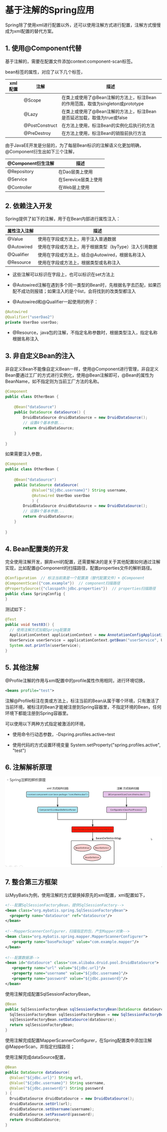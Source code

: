 # 基于注解的Spring应用

Spring除了使用xml进行配置以外，还可以使用注解方式进行配置，注解方式慢慢成为xml配置的替代方案。

## 1. 使用@Component代替<bean>

基于注解的，需要在配置文件添加context:component-scan标签。

bean标签的属性，对应了以下几个标签，

| xml配置                    | 注解             | 描述                                                    |
| ------------------------ | -------------- | ----------------------------------------------------- |
| <bean scope="">          | @Scope         | 在类上或使用了@Bean注解的方法上，标注Bean的作用范围，取值为singleton或prototype |
| <bean lazy-init="">      | @Lazy          | 在类上或使用了@Bean注解的方法上，标注Bean是否延迟加载，取值为true或false         |
| <bean init-method="">    | @PostConstruct | 在方法上使用，标注Bean的实例化后执行的方法                               |
| <bean destroy-method=""> | @PreDestroy    | 在方法上使用，标注Bean的销毁前执行方法                                 |

由于JavaEE开发是分层的，为了每层Bean标识的注解语义化更加明确，@Component衍生出如下三个注解，

| @Component衍生注解 | 描述             |
| -------------- | -------------- |
| @Repository    | 在Dao层类上使用      |
| @Service       | 在Serevice层类上使用 |
| @Controller    | 在Web层上使用       |

## 2. 依赖注入开发

Spring提供了如下的注解，用于在Bean内部进行属性注入：

| 属性注入注解     | 描述                             |
| ---------- | ------------------------------ |
| @Value     | 使用在字段或方法上，用于注入普通数据             |
| @Autowired | 使用在字段或方法上，用于根据类型（byType）注入引用数据 |
| @Qualifier | 使用在字段或方法上，结合@Autowired，根据名称注入  |
| @Resource  | 使用在字段或方法上，根据类型或名称注入            |

- 这些注解可以标识在字段上，也可以标识在set方法上

- @Autowired注解在遇到多个同一类型的Bean时，先根据名字去匹配，如果匹配不成功则报错；如果注入的是个list，会将找到的改类型都注入

- @Autowired和@Qualifier一起使用的例子：

```java
@Autowired
@Qualifier("userDao2")
private UserDao userDao;
```

- @Resource，java包的注解，不指定名称参数时，根据类型注入，指定名称根据名称注入

## 3. 非自定义Bean的注入

非自定义Bean不能像自定义Bean一样，使用@Component进行管理，非自定义Bean要通过工厂的方式进行实例化，使用@Bean注解即可，@Bean的属性为BeanName，如不指定则为当前工厂方法的名称。

```java
@Component
public class OtherBean {

    @Bean("dataSource")
    public DataSource dataSource() {
        DruidDataSource druidDataSource = new DruidDataSource();
        // 设置4个基本参数...
        return druidDataSource;
    }

}
```

如果需要注入参数，

```java
@Component
public class OtherBean {

    @Bean("dataSource")
    public DataSource dataSource(
            @Value("${jdbc.username}") String username,
            @Autowired UserDao userDao
            ) {
        DruidDataSource druidDataSource = new DruidDataSource();
        // 设置4个基本参数...
        return druidDataSource;
    }

}
```

## 4. Bean配置类的开发

完全使用注解开发，摒弃xml的配置，还需要解决的是关于其他配置如何通过注解实现，比如配置@Component的扫描路径，配置properties文件的解析路径。

```java
@Configuration  // 标注当前类是一个配置类（替代配置文件）+ @Component
@ComponentScan({"com.example"})  // component扫描路径
@PropertySource({"classpath:jdbc.properties"})  // properties扫描路径
public class SpringConfig {
}
```

测试如下：

```java
@Test
public void test03() {
  // 使用注解方式加载Spring配置类
  ApplicationContext applicationContext = new AnnotationConfigApplicationContext(SpringConfig.class);
  UserService userService = applicationContext.getBean("userService", UserService.class);
  System.out.println(userService);
}
```

## 5. 其他注解

@Profile注解的作用与xml配置中的profile属性作用相同，进行环境切换，

```xml
<beans profile="test">
```

注解@Profile标注在类或方法上，标注当前的Bean从属于哪个环境，只有激活了当前环境，被标注的Bean才能被注册到Spring容器里，不指定环境的Bean，任何环境下都能注册到Spring容器里。

可以使用以下两种方式指定被激活的环境，

- 使用命令行动态参数，-Dspring.profiles.active=test

- 使用代码的方式设置环境变量 System.setProperty("spring.profiles.active", "test")

## 6. 注解解析原理

![](imgs\Spring注解解析原理.png)

## 7. 整合第三方框架

以MyyBatis为例，使用注解的方式替换掉原先的xml配置，xml配置如下，

```xml
<!--配置SqlSessionFactoryBean，提供SqlSessionFactory-->
<bean class="org.mybatis.spring.SqlSessionFactoryBean">
  <property name="dataSource" ref="dataSource"/>
</bean>

<!--MapperScannerConfigurer，扫描指定的包，产生Mapper对象-->
<bean class="org.mybatis.spring.mapper.MapperScannerConfigurer">
   <property name="basePackage" value="com.example.mapper"/>
</bean>

<!--配置数据源-->
<bean id="dataSource" class="com.alibaba.druid.pool.DruidDataSource">
   <property name="url" value="${jdbc.url}"/>
   <property name="username" value="${jdbc.username}"/>
   <property name="password" value="${jdbc.password}"/>
</bean>
```

使用注解完成配置SqlSessionFactoryBean，

```java
@Bean
public SqlSessionFactoryBean sqlSessionFactoryBean(DataSource dataSource) {
  SqlSessionFactoryBean sqlSessionFactoryBean = new SqlSessionFactoryBean();
  sqlSessionFactoryBean.setDataSource(dataSource);
  return sqlSessionFactoryBean;
}
```

使用注解完成配置MapperScannerConfigurer，在Spring配置类中添加注解@MapperScan，并指定扫描路径；

使用注解完成dataSource配置，

```java
@Bean
public DataSource dataSource(
  @Value("${jdbc.url}") String url,
  @Value("${jdbc.username}") String username,
  @Value("${jdbc.password}") String password
) {
  DruidDataSource druidDataSource = new DruidDataSource();
  druidDataSource.setUrl(url);
  druidDataSource.setUsername(username);
  druidDataSource.setPassword(password);
  return druidDataSource;
}
```
